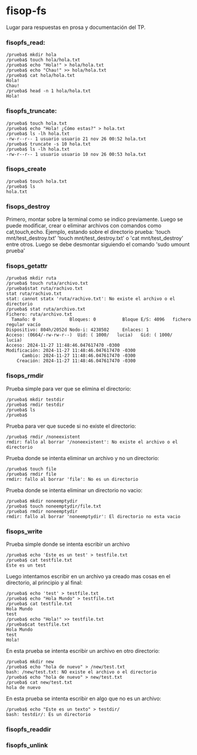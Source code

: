 # fisop-fs

Lugar para respuestas en prosa y documentación del TP.

### fisopfs_read:

```
/prueba$ mkdir hola
/prueba$ touch hola/hola.txt
/prueba$ echo "Hola!" > hola/hola.txt
/prueba$ echo "Chau!" >> hola/hola.txt
/prueba$ cat hola/hola.txt
Hola!
Chau!
/prueba$ head -n 1 hola/hola.txt
Hola!
```

### fisopfs_truncate:

```
/prueba$ touch hola.txt
/prueba$ echo "Hola! ¿Cómo estas?" > hola.txt
/prueba$ ls -lh hola.txt
-rw-r--r-- 1 usuario usuario 21 nov 26 00:52 hola.txt
/prueba$ truncate -s 10 hola.txt
/prueba$ ls -lh hola.txt
-rw-r--r-- 1 usuario usuario 10 nov 26 00:53 hola.txt
```

### fisops_create

```
/prueba$ touch hola.txt
/prueba$ ls
hola.txt
```

### fisops_destroy

Primero, montar sobre la terminal como se indico previamente. Luego se puede modificar, crear o eliminar archivos con comandos como cat,touch,echo. Ejemplo, estando sobre el directorio prueba: 'touch mnt/test_destroy.txt' 'touch mnt/test_destroy.txt' o 'cat mnt/test_destroy' entre otros. Luego se debe desmontar siguiendo el comando 'sudo umount prueba'


### fisops_getattr

```
/prueba$ mkdir ruta
/prueba$ touch ruta/archivo.txt
/prueba$stat ruta/rachivo.txt
stat ruta/rachivo.txt
stat: cannot statx 'ruta/rachivo.txt': No existe el archivo o el directorio
/prueba$ stat ruta/archivo.txt
Fichero: ruta/archivo.txt
  Tamaño: 0         	Bloques: 0          Bloque E/S: 4096   fichero regular vacío
Dispositivo: 804h/2052d	Nodo-i: 4238502     Enlaces: 1
Acceso: (0664/-rw-rw-r--)  Uid: ( 1000/   lucia)   Gid: ( 1000/   lucia)
Acceso: 2024-11-27 11:48:46.047617470 -0300
Modificación: 2024-11-27 11:48:46.047617470 -0300
      Cambio: 2024-11-27 11:48:46.047617470 -0300
    Creación: 2024-11-27 11:48:46.047617470 -0300

```

### fisops_rmdir
Prueba simple para ver que se elimina el directorio:
```
/prueba$ mkdir testdir
/prueba$ rmdir testdir
/prueba$ ls
/prueba$ 
```
Prueba para ver que sucede si no existe el directorio:
```
/prueba$ rmdir /noneexistent
rmdir: fallo al borrar '/noneexistent': No existe el archivo o el directorio 
```
Prueba donde se intenta eliminar un archivo y no un directorio:
```
/prueba$ touch file
/prueba$ rmdir file
rmdir: fallo al borrar 'file': No es un directorio
```
Prueba donde se intenta eliminar un directorio no vacio:
```
/prueba$ mkdir noneemptydir
/prueba$ touch noneemptydir/file.txt
/prueba$ rmdir noneemptydir
rmdir: fallo al borrar 'noneemptydir': El directorio no esta vacio
```

### fisops_write
Prueba simple donde se intenta escribir un archivo
```
/prueba$ echo 'Este es un test' > testfile.txt
/prueba$ cat testfile.txt
Este es un test
```
Luego intentamos escribir en un archivo ya creado mas cosas en el directorio, al principio y al final:
```
/prueba$ echo 'test' > testfile.txt
/prueba$ echo "Hola Mundo" > testfile.txt
/prueba$ cat testfile.txt
Hola Mundo
test
/prueba$ echo "Hola!" >> testfile.txt
/prueba$cat testfile.txt
Hola Mundo
test
Hola!
```
En esta prueba se intenta escribir un archivo en otro directorio:
```
/prueba$ mkdir new
/prueba$ echo "hola de nuevo" > /new/test.txt
bash: /new/test.txt: NO existe el archivo o el directorio
/prueba$ echo "hola de nuevo" > new/test.txt
/prueba$ cat new/test.txt
hola de nuevo
```
En esta prueba se intenta escribir en algo que no es un archivo:
```
/prueba$ echo "Este es un texto" > testdir/
bash: testdir/: Es un directorio
```
### fisopfs_readdir

### fisopfs_unlink